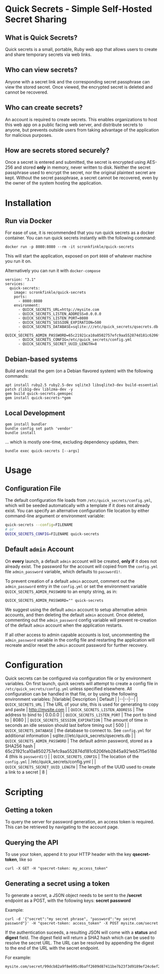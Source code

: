 # Quick Secrets - Simple Self-Hosted Secret Sharing

## What is Quick Secrets?

Quick secrets is a small, portable, Ruby web app that allows users to create and share temporary secrets via web links.

## Who can view secrets?

Anyone with a secret link and the corresponding secret passphrase can view the stored secret.   Once viewed, the encrypted secret is deleted and cannot be recovered.

## Who can create secrets?

An account is required to create secrets.  This enables organizations to host this web app on a public facing web server, and distribute secrets to anyone, but prevents outside users from taking advantage of the application for malicious purposes.

## How are secrets stored securely?

Once a secret is entered and submitted, the secret is encrypted using AES-256 and stored **only** in memory, never written to disk.  Neither the secret passphrase used to encrypt the secret, nor the original plaintext secret are kept.  Without the secret passphrase, a secret cannot be recovered, even by the owner of the system hosting the application.

# Installation

## Run via Docker

For ease of use, it is recommended that you run quick secrets as a docker container. You can run quick secrets instantly with the following command:
```
docker run -p 8080:8080 --rm -it scronkfinkle/quick-secrets
```
This will start the application, exposed on port `8080` of whatever machine you run it on.

Alternatively you can run it with `docker-compose`
```
version: "3.1"
services:
  quick-secrets:
    image: scronkfinkle/quick-secrets
    ports:
      - 8080:8080
    environment:
      - QUICK_SECRETS_URL=http://mysite.com
      - QUICK_SECRETS_LISTEN_ADDRESS=0.0.0.0
      - QUICK_SECRETS_LISTEN_PORT=8080
      - QUICK_SECRETS_SESSION_EXPIRATION=500
      - QUICK_SECRETS_DATABASE=sqlite:///etc/quick_secrets/qsecrets.db
      - QUICK_SECRETS_ADMIN_PASSWORD=65c21921ca10a8502757efc9aa552874d181c6206feb2845a921eb57f5e518d4
      - QUICK_SECRETS_CONFIG=/etc/quick_secrets/config.yml
      - QUICK_SECRETS_SECRET_UUID_LENGTH=8
```

## Debian-based systems

Build and install the gem (on a Debian flavored system) with the following commands:
```
apt install ruby2.5 ruby2.5-dev sqlite3 libsqlite3-dev build-essential patch zlib1g-dev liblzma-dev -y
gem build quick-secrets.gemspec
gem install quick-secrets-*gem
```

## Local Development

```
gem install bundler
bundle config set path 'vendor'
bundle install
```

... which is mostly one-time, excluding dependency updates, then:

```
bundle exec quick-secrets [--args]
```


# Usage

## Configuration File

The default configuration file loads from `/etc/quick_secrets/config.yml`, which will be seeded automatically with a template if it does not already exist.  You can specify an alternative configuration file location by either command-line argument or environment variable:

```bash
quick-secrets --config=FILENAME
# or
QUICK_SECRETS_CONFIG=FILENAME quick-secrets
```

## Default `admin` Account

On **every** launch, a default `admin` account will be created, **only if** it does not already exist.  The password for the account will copied from the `config.yml` file `admin_password` variable, which defaults to `password1!`.

To prevent creation of a default `admin` account, comment out the `admin_password` entry in the `config.yml` or set the environment variable `QUICK_SECRETS_ADMIN_PASSWORD` to an empty string, as in:

```
QUICK_SECRETS_ADMIN_PASSWORD="" quick-secrets
```

We suggest using the default `admin` account to setup alternative admin accounts, and then deleting the default `admin` account.  Once deleted, commenting out the `admin_password` config variable will prevent re-creation of the default `admin` account when the application restarts.

If all other access to admin capable accounts is lost, uncommenting the `admin_password` variable in the config file and restarting the application will recreate and/or reset the `admin` account password for further recovery.

# Configuration
Quick secrets can be configured via configuration file or by environment variables. On first launch, quick secrets will attempt to create a config file in `/etc/quick_secrets/config.yml` unless specified elsewhere. All configuration can be handled in that file, or by using the following environment variables:
|Variable| Description | Default |
|--|--|--|
| `QUICK_SECRETS_URL` | The URL of your site, this is used for generating to copy and paste | http://mysite.com |
| `QUICK_SECRETS_LISTEN_ADDRESS` | The address to bind to | 0.0.0.0 |
| `QUICK_SECRETS_LISTEN_PORT` | The port to bind to | 8080 |
| `QUICK_SECRETS_SESSION_EXPIRATION` | The amount of time in seconds an idle session should last before timing out | 500 |
| `QUICK_SECRETS_DATABASE` | the database to connect to. See `config.yml` for additional information | sqlite:///etc/quick_secrets/qsecrets.db |
| `QUICK_SECRETS_ADMIN_PASSWORD` | The default admin password, stored as a SHA256 hash | 65c21921ca10a8502757efc9aa552874d181c6206feb2845a921eb57f5e518d4  (this is `password1!`) |
| `QUICK_SECRETS_CONFIG` | The location of the `config.yml` | /etc/quick_secrets/config.yml |
| `QUICK_SECRETS_SECRET_UUID_LENGTH` | The length of the UUID used to create a link to a secret | 8 |

# Scripting

## Getting a token
To query the server for password generation, an access token is required. This can be retrieved by navigating to the account page.

## Querying the API
To use your token, append it to your HTTP header with the key **qsecret-token**, like so

```
curl -X GET -H "qsecret-token: my_access_token"
```

## Generating a secret using a token
To generate a secret, a JSON object needs to be sent to the **/secret** endpoint as a POST, with the following keys:
**secret**
**password**

Example:
```
curl -d '{"secret":"my secret phrase", "password":"my secret password"}' -H "qsecret-token: access_token" -X POST mysite.com/secret
```

If the authentication suceeds, a resulting JSON will come with a **status** and **digest** field. The digest field will return a SHA2 hash which can be used to resolve the secret URL. The URL can be resolved by appending the digest to the end of the URL with the secret endpoint.

For example:
```
mysite.com/secret/99dcb82a9f8e695c0baff2609d87411be7b23f3d9189ef24c6ef29a80ea512c3
```

